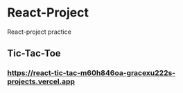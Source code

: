# React-Project

React-project practice

## Tic-Tac-Toe

### https://react-tic-tac-m60h846oa-gracexu222s-projects.vercel.app
